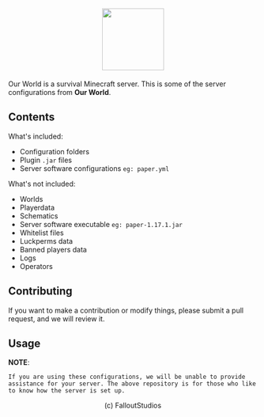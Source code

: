 <h1 align="center">
    <img src="https://i.imgur.com/rX8dHRR.png" height="" width="125">
</h1>

Our World is a survival Minecraft server. This is some of the server configurations from **Our World**.

## Contents

What's included:

+ Configuration folders
+ Plugin `.jar` files
+ Server software configurations `eg: paper.yml`

What's not included:

+ Worlds
+ Playerdata
+ Schematics
+ Server software executable `eg: paper-1.17.1.jar`
+ Whitelist files
+ Luckperms data
+ Banned players data
+ Logs
+ Operators

## Contributing

If you want to make a contribution or modify things, please submit a pull request, and we will review it.

## Usage

**NOTE**: 

```
If you are using these configurations, we will be unable to provide assistance for your server. The above repository is for those who like to know how the server is set up.
```

<p align="center">(c) FalloutStudios</p>
